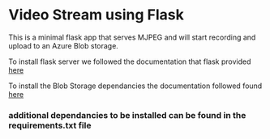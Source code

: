# Video Stream using Flask

This is a minimal flask app that serves MJPEG and will start recording and upload to an Azure Blob storage.

To install flask server we followed the documentation that flask provided [here](https://flask.palletsprojects.com/en/1.1.x/installation/)

To install the Blob Storage dependancies the documentation followed found [here](https://learn.microsoft.com/en-us/azure/storage/blobs/storage-quickstart-blobs-python?tabs=managed-identity%2Croles-azure-portal%2Csign-in-azure-cli)

### additional dependancies to be installed can be found in the requirements.txt file
